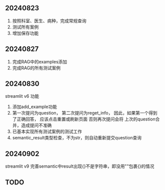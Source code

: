 


## 20240823 
1. 按照科室、医生、病种，完成常规查询
2. 测试所有案例
3. 增加保存功能
## 20240827
1. 完成RAG中的examples添加
2. 完成RAG的所有测试案例

## 20240830
streamlit v6
功能
1. 添加add_example功能
2. 第一次提问为question， 第二次提问为reget_info，
    因此，如果第一个得到了正确回答，
    应该点击重置或刷新页面
    否则再次提问会将 上次的question合并，造成提问不准确
3. 已基本实现所有测试案例的测试工作
4. semantic_result类型检查，不为str，则自动重新提交question查询

## 20240902
streamlit v9
完善semantic中result出现{}不是字符串，即没用""包裹{}的情况
##  TODO
